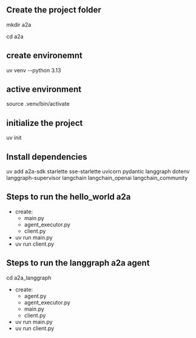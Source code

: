 ## Create the project folder
mkdir a2a

cd a2a

## create environemnt
uv venv --python 3.13 

## active environment
source .venv/bin/activate

## initialize the project
uv init

## Install dependencies
uv add a2a-sdk starlette sse-starlette uvicorn pydantic langgraph dotenv langgraph-supervisor langchain langchain_openai langchain_community

## Steps to run the hello_world a2a 

- create:
    - main.py
    - agent_executor.py
    - client.py
- uv run main.py
- uv run client.py


## Steps to run the langgraph a2a agent 
cd a2a_langgraph

- create:
    - agent.py
    - agent_executor.py
    - main.py
    - client.py
- uv run main.py
- uv run client.py